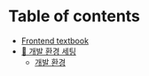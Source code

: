 # Table of contents

* [Frontend textbook](README.md)
* [🔧 개발 환경 세팅](week1/README.md)
  * [개발 환경](week1/settings.md)
